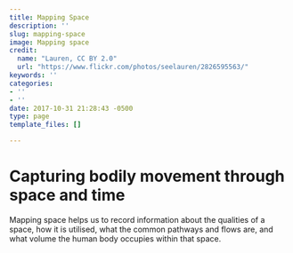 ```yaml
---
title: Mapping Space
description: ''
slug: mapping-space
image: Mapping space
credit:
  name: "Lauren, CC BY 2.0"
  url: "https://www.flickr.com/photos/seelauren/2826595563/"
keywords: ''
categories:
- ''
- ''
date: 2017-10-31 21:28:43 -0500
type: page
template_files: []

---
```

# Capturing bodily movement through space and time

Mapping space helps us to record information about the qualities of a space, how it is utilised, what the common pathways and flows are, and what volume the human body occupies within that space.
